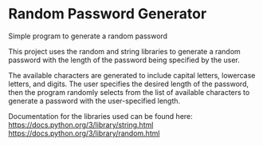 # Random Password Generator
Simple program to generate a random password

This project uses the random and string libraries to generate a random password with the length of the password being specified by the user. 

The available characters are generated to include capital letters, lowercase letters, and digits. 
The user specifies the desired length of the password, then the program randomly selects from the list of available characters to generate a password with the user-specified length. 

Documentation for the libraries used can be found here: </br>
https://docs.python.org/3/library/string.html </br>
https://docs.python.org/3/library/random.html
